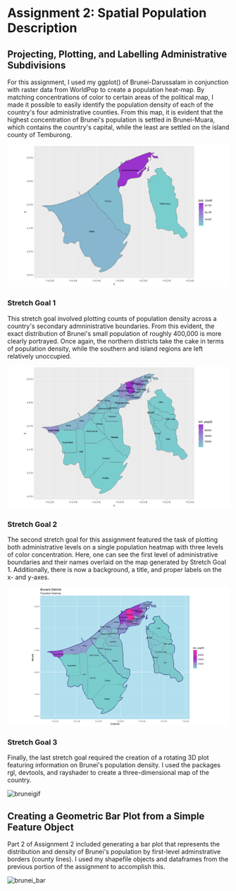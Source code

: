 # Assignment 2: Spatial Population Description

## Projecting, Plotting, and Labelling Administrative Subdivisions

For this assignment, I used my ggplot() of Brunei-Darussalam in conjunction with raster data from WorldPop to create a population heat-map. By matching concentrations of color to certain areas of the political map, I made it possible to easily identify the population density of each of the country's four administrative counties. From this map, it is evident that the highest concentration of Brunei's population is settled in Brunei-Muara, which contains the country's capital, while the least are settled on the island county of Temburong. 

![population map](assign2_plot.png) 

### Stretch Goal 1

This stretch goal involved plotting counts of population density across a country's secondary admninistrative boundaries. From this evident, the exact distribution of Brunei's small population of roughly 400,000 is more clearly portrayed. Once again, the northern districts take the cake in terms of population density, while the southern and island regions are left relatively unoccupied. 

![stretch 1](assign2_stretch1_plot.png)

### Stretch Goal 2

The second stretch goal for this assignment featured the task of plotting both administrative levels on a single population heatmap with three levels of color concentration. Here, one can see the first level of administrative boundaries and their names overlaid on the map generated by Stretch Goal 1. Additionally, there is now a background, a title, and proper labels on the x- and y-axes. 

![stretch 2](assign2_stretch2_plot.png)

### Stretch Goal 3

Finally, the last stretch goal required the creation of a rotating 3D plot featuring information on Brunei's population density. I used the packages rgl, devtools, and rayshader to create a three-dimensional map of the country. 

![bruneigif](https://user-images.githubusercontent.com/70035366/110175953-8e5c1100-7dd0-11eb-8f48-eefdddff393a.gif)

## Creating a Geometric Bar Plot from a Simple Feature Object

Part 2 of Assignment 2 included generating a bar plot that represents the distribution and density of Brunei's population by first-level adminstrative borders (county lines). I used my shapefile objects and dataframes from the previous portion of the assignment to accomplish this. 

![brunei_bar](assign2_deliverables.png)
